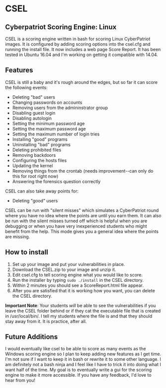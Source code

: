 # CSEL
## Cyberpatriot Scoring Engine: Linux

CSEL is a scoring engine written in bash for scoring Linux CyberPatriot images. It is configured by adding scoring options into the csel.cfg and running the install file. It now includes a web page Score Report. It has been tested in Ubuntu 16.04 and I'm working on getting it compatible with 14.04.

## Features
CSEL is still a baby and it's rough around the edges, but so far it can score the following events:
- Deleting "bad" users
- Changing passwords on accounts
- Removing users from the admininstrator group
- Disabling guest login
- Disabling autologin
- Setting the minimum password age
- Setting the maximum password age
- Setting the maximum number of login tries
- Installing "good" programs
- Uninstalling "bad" programs
- Deleting prohibited files
- Removing backdoors
- Configuring the hosts files
- Updating the kernel
- Removing things from the crontab (needs improvement--can only do this for root right now)
- Answering the forensics question correctly

CSEL can also take away points for:
- Deleting "good" users

CSEL can be run with "silent misses" which simulates a CyberPatriot round where you have no idea where the points are until you earn them. It can also be run with the silent misses turned off which is helpful when you are debugging or when you have very inexperienced students who might benefit from the help. This mode gives you a general idea where the points are missing.

## How to install
1. Set up your image and put your vulnerabilities in place.
2. Download the CSEL.zip to your image and unzip it.
3. Edit csel.cfg to tell scoring engine what you would like to score.
4. Run the installer by typing `sudo ./install` in the CSEL directory.
5. Within 2 minutes you should see a ScoreReport.html file appear.
6. After you are satisfied that it is working how you want, you can delete the CSEL directory.

**Important Note**: Your students _will_ be able to see the vulnerabilities if you leave the CSEL folder behind or if they cat the executable file that is created in /usr/local/bin/. I tell my students where the file is and that they should stay away from it. It is practice, after all.

## Future Additions
I would eventually like csel to be able to score as many events as the Windows scoring engine so I plan to keep adding new features as I get time. I'm not sure if I want to keep it in bash or rewrite it to some other language. I am definitely not a bash ninja and I feel like I have to trick it into doing what I want half of the time. 
My goal is to eventually write a gui for the scoring engine to make it more accessible. If you have any feedback, I'd love to hear from you!

